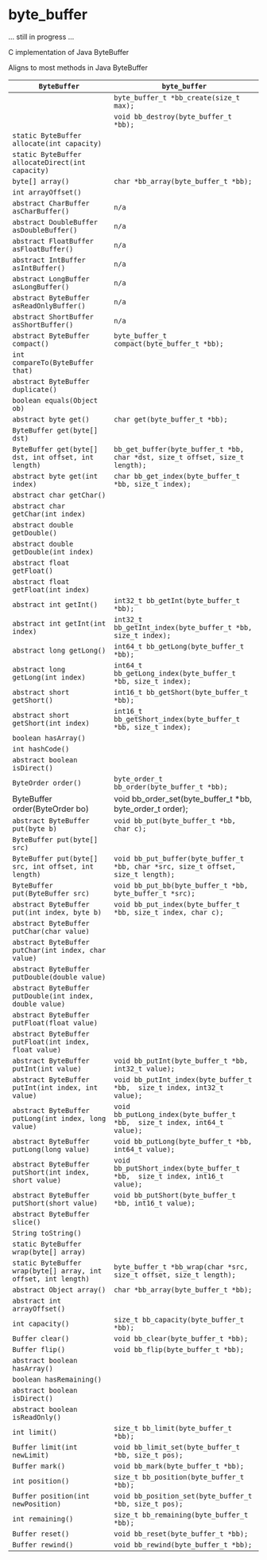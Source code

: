 # byte_buffer
... still in progress ...

C implementation of Java ByteBuffer

Aligns to most methods in Java ByteBuffer

| `ByteBuffer` | `byte_buffer` |
|---|---|
|  | `byte_buffer_t *bb_create(size_t max);` |
|  | `void bb_destroy(byte_buffer_t *bb);` |
| `static ByteBuffer allocate(int capacity)` | |
| `static ByteBuffer allocateDirect(int capacity)` | |
| `byte[] array()` | `char *bb_array(byte_buffer_t *bb);` |
| `int arrayOffset()` | |
| `abstract CharBuffer asCharBuffer()` | `n/a` |
| `abstract DoubleBuffer asDoubleBuffer()` | `n/a` |
| `abstract FloatBuffer asFloatBuffer()` | `n/a` |
| `abstract IntBuffer asIntBuffer()` | `n/a` |
| `abstract LongBuffer asLongBuffer()` | `n/a` |
| `abstract ByteBuffer asReadOnlyBuffer()` | `n/a` |
| `abstract ShortBuffer asShortBuffer()` | `n/a` |
| `abstract ByteBuffer compact()` | `byte_buffer_t compact(byte_buffer_t *bb);` |
| `int compareTo(ByteBuffer that)` | |
| `abstract ByteBuffer duplicate()` | |
| `boolean equals(Object ob)` | |
| `abstract byte get()` | `char get(byte_buffer_t *bb);` |
| `ByteBuffer get(byte[] dst)` | |
| `ByteBuffer get(byte[] dst, int offset, int length)` | `bb_get_buffer(byte_buffer_t *bb, char *dst, size_t offset, size_t length);` |
| `abstract byte get(int index)` | `char bb_get_index(byte_buffer_t *bb, size_t index);` |
| `abstract char getChar()` | |
| `abstract char getChar(int index)` | |
| `abstract double getDouble()` | |
| `abstract double getDouble(int index)` | |
| `abstract float getFloat()` | |
| `abstract float getFloat(int index)` | |
| `abstract int getInt()` | `int32_t bb_getInt(byte_buffer_t *bb);` |
| `abstract int getInt(int index)` | `int32_t bb_getInt_index(byte_buffer_t *bb, size_t index);` |
| `abstract long getLong()` | `int64_t bb_getLong(byte_buffer_t *bb);` |
| `abstract long getLong(int index)` | `int64_t bb_getLong_index(byte_buffer_t *bb, size_t index);` |
| `abstract short getShort()` | `int16_t bb_getShort(byte_buffer_t *bb);` |
| `abstract short getShort(int index)` | `int16_t bb_getShort_index(byte_buffer_t *bb, size_t index);` |
| `boolean hasArray()` | |
| `int hashCode()` | |
| `abstract boolean isDirect()` | |
| `ByteOrder order()` | `byte_order_t bb_order(byte_buffer_t *bb);` |
| ByteBuffer order(ByteOrder bo) | void bb_order_set(byte_buffer_t *bb, byte_order_t order);|
| `abstract ByteBuffer put(byte b)` | `void bb_put(byte_buffer_t *bb, char c);` |
| `ByteBuffer put(byte[] src)` | |
| `ByteBuffer put(byte[] src, int offset, int length)` | `void bb_put_buffer(byte_buffer_t *bb, char *src, size_t offset, size_t length);` |
| `ByteBuffer put(ByteBuffer src)` | `void bb_put_bb(byte_buffer_t *bb, byte_buffer_t *src);` |
| `abstract ByteBuffer put(int index, byte b)` | `void bb_put_index(byte_buffer_t *bb, size_t index, char c);` |
| `abstract ByteBuffer putChar(char value)` | |
| `abstract ByteBuffer putChar(int index, char value)` | |
| `abstract ByteBuffer putDouble(double value)` | |
| `abstract ByteBuffer putDouble(int index, double value)` | |
| `abstract ByteBuffer putFloat(float value)` | |
| `abstract ByteBuffer putFloat(int index, float value)` | |
| `abstract ByteBuffer putInt(int value)` | `void bb_putInt(byte_buffer_t *bb, int32_t value);` |
| `abstract ByteBuffer putInt(int index, int value)` | `void bb_putInt_index(byte_buffer_t *bb,  size_t index, int32_t value);` |
| `abstract ByteBuffer putLong(int index, long value)` | `void bb_putLong_index(byte_buffer_t *bb,  size_t index, int64_t value);` |
| `abstract ByteBuffer putLong(long value)` | `void bb_putLong(byte_buffer_t *bb, int64_t value);` |
| `abstract ByteBuffer putShort(int index, short value)` | `void bb_putShort_index(byte_buffer_t *bb,  size_t index, int16_t value);` |
| `abstract ByteBuffer putShort(short value)` | `void bb_putShort(byte_buffer_t *bb, int16_t value);` |
| `abstract ByteBuffer slice()` | |
| `String toString()` | |
| `static ByteBuffer wrap(byte[] array)` | |
| `static ByteBuffer wrap(byte[] array, int offset, int length)` | `byte_buffer_t *bb_wrap(char *src, size_t offset, size_t length);` |
| `abstract Object array()` | `char *bb_array(byte_buffer_t *bb);` |
| `abstract int arrayOffset()` | |
| `int capacity()` | `size_t bb_capacity(byte_buffer_t *bb);` |
| `Buffer clear()` | `void bb_clear(byte_buffer_t *bb);` |
| `Buffer flip()` | `void bb_flip(byte_buffer_t *bb);` |
| `abstract boolean hasArray()` | |
| `boolean hasRemaining()` | |
| `abstract boolean isDirect()` | |
| `abstract boolean isReadOnly()` | |
| `int limit()` | `size_t bb_limit(byte_buffer_t *bb);` |
| `Buffer limit(int newLimit)` | `void bb_limit_set(byte_buffer_t *bb, size_t pos);` |
| `Buffer mark()` | `void bb_mark(byte_buffer_t *bb);` |
| `int position()` | `size_t bb_position(byte_buffer_t *bb);` |
| `Buffer position(int newPosition)` | `void bb_position_set(byte_buffer_t *bb, size_t pos);` |
| `int remaining()` | `size_t bb_remaining(byte_buffer_t *bb);` |
| `Buffer reset()` | `void bb_reset(byte_buffer_t *bb);` |
| `Buffer rewind()` | `void bb_rewind(byte_buffer_t *bb);` |
